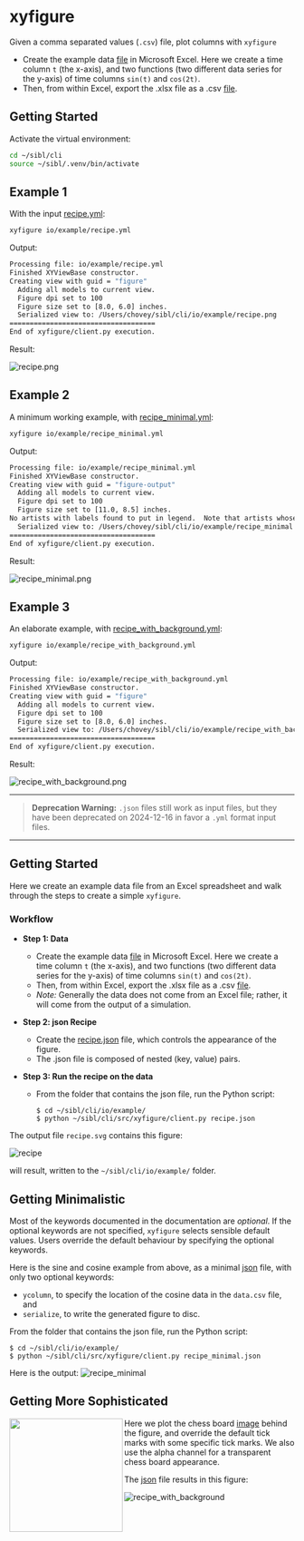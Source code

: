 # xyfigure

Given a comma separated values (`.csv`) file, plot columns with `xyfigure`

* Create the example data [file](data.xlsx) in Microsoft Excel.  Here we create a time column `t` (the x-axis), and two functions (two different data series for the y-axis) of time columns `sin(t)` and `cos(2t)`.  
* Then, from within Excel, export the .xlsx file as a .csv [file](data.csv).

## Getting Started

Activate the virtual environment:

```sh
cd ~/sibl/cli
source ~/sibl/.venv/bin/activate
```

## Example 1

With the input [recipe.yml](recipe.yml):

```sh
xyfigure io/example/recipe.yml
```

Output:

```sh
Processing file: io/example/recipe.yml
Finished XYViewBase constructor.
Creating view with guid = "figure"
  Adding all models to current view.
  Figure dpi set to 100
  Figure size set to [8.0, 6.0] inches.
  Serialized view to: /Users/chovey/sibl/cli/io/example/recipe.png
====================================
End of xyfigure/client.py execution.
```

Result:

![recipe.png](recipe.png)

## Example 2

A minimum working example, with [recipe_minimal.yml](recipe_minimal.yml):

```sh
xyfigure io/example/recipe_minimal.yml
```

Output:

```sh
Processing file: io/example/recipe_minimal.yml
Finished XYViewBase constructor.
Creating view with guid = "figure-output"
  Adding all models to current view.
  Figure dpi set to 100
  Figure size set to [11.0, 8.5] inches.
No artists with labels found to put in legend.  Note that artists whose label start with an underscore are ignored when legend() is called with no argument.
  Serialized view to: /Users/chovey/sibl/cli/io/example/recipe_minimal.png
====================================
End of xyfigure/client.py execution.
```

Result:

![recipe_minimal.png](recipe_minimal.png)

## Example 3

An elaborate example, with [recipe_with_background.yml](recipe_with_background.yml):

```sh
xyfigure io/example/recipe_with_background.yml
```

Output:

```sh
Processing file: io/example/recipe_with_background.yml
Finished XYViewBase constructor.
Creating view with guid = "figure"
  Adding all models to current view.
  Figure dpi set to 100
  Figure size set to [8.0, 6.0] inches.
  Serialized view to: /Users/chovey/sibl/cli/io/example/recipe_with_background.png
====================================
End of xyfigure/client.py execution.
```

Result:

![recipe_with_background.png](recipe_with_background.png)

---
> **Deprecation Warning:**
> `.json` files still work as input files, but they have been deprecated on 2024-12-16 in favor a `.yml` format input files.
---

## Getting Started

Here we create an example data file from an Excel spreadsheet and walk through the steps to create a simple `xyfigure`.

### Workflow

* **Step 1: Data** 
  * Create the example data [file](data.xlsx) in Microsoft Excel.  Here we create a time column `t` (the x-axis), and two functions (two different data series for the y-axis) of time columns `sin(t)` and `cos(2t)`.  
  * Then, from within Excel, export the .xlsx file as a .csv [file](data.csv).
  * *Note:* Generally the data does not come from an Excel file; rather, it will come from the output of a simulation.

* **Step 2: json Recipe**
  * Create the [recipe.json](recipe.json) file, which controls the appearance of the figure.
  * The .json file is composed of nested (key, value) pairs.

* **Step 3: Run the recipe on the data**
  * From the folder that contains the json file, run the Python script:
    ```console
    $ cd ~/sibl/cli/io/example/
    $ python ~/sibl/cli/src/xyfigure/client.py recipe.json 
    ```

The output file `recipe.svg` contains this figure:

![recipe](recipe.svg)

will result, written to the `~/sibl/cli/io/example/` folder.

## Getting Minimalistic

Most of the keywords documented in the documentation are *optional*.  If the optional keywords are not specified, `xyfigure` selects sensible default values.  Users override the default behaviour by specifying the optional keywords.  

Here is the sine and cosine example from above, as a minimal [json](recipe_minimal.json) file, with only two optional keywords:

* `ycolumn`, to specify the location of the cosine data in the `data.csv` file, and
* `serialize`, to write the generated figure to disc.

From the folder that contains the json file, run the Python script:
```console
$ cd ~/sibl/cli/io/example/
$ python ~/sibl/cli/src/xyfigure/client.py recipe_minimal.json 
```

Here is the output: ![recipe_minimal](recipe_minimal.svg)

## Getting More Sophisticated

Here we plot the chess board [image](chess_800_800_px.png) <img align="left" width="200" height="200" src="chess_800_800_px.png"> behind the figure, and override the default tick marks with some specific tick marks.  We also use the alpha channel for a transparent chess board appearance.

The [json](recipe_with_background.json) file results in this figure:

![recipe_with_background](recipe_with_background.svg)
